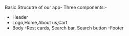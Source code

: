 Basic Strucutre of our app-
Three components:- 
- Header
 - Logo,Home,About us,Cart
- Body 
 -Rest cards, Search bar, Search button
-Footer


